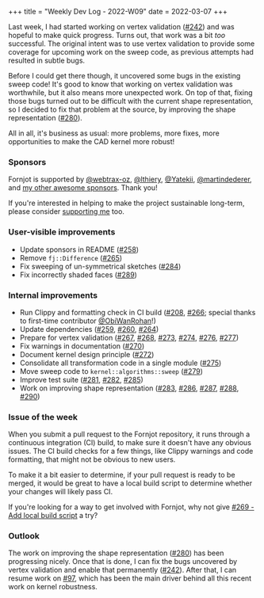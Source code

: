 +++
title = "Weekly Dev Log - 2022-W09"
date  = 2022-03-07
+++

Last week, I had started working on vertex validation ([#242]) and was hopeful to  make quick progress. Turns out, that work was a bit *too* successful. The original intent was to use vertex validation to provide some coverage for upcoming work on the sweep code, as previous attempts had resulted in subtle bugs.

Before I could get there though, it uncovered some bugs in the existing sweep code! It's good to know that working on vertex validation was worthwhile, but it also means more unexpected work. On top of that, fixing those bugs turned out to be difficult with the current shape representation, so I decided to fix that problem at the source, by improving the shape representation ([#280]).

All in all, it's business as usual: more problems, more fixes, more opportunities to make the CAD kernel more robust!


### Sponsors

Fornjot is supported by [@webtrax-oz](https://github.com/webtrax-oz), [@lthiery](https://github.com/lthiery), [@Yatekii](https://github.com/Yatekii), [@martindederer](https://github.com/martindederer), and [my other awesome sponsors](https://github.com/sponsors/hannobraun). Thank you!

If you're interested in helping to make the project sustainable long-term, please consider [supporting me](https://github.com/sponsors/hannobraun) too.


### User-visible improvements

- Update sponsors in README ([#258])
- Remove `fj::Difference` ([#265])
- Fix sweeping of un-symmetrical sketches ([#284])
- Fix incorrectly shaded faces ([#289])


### Internal improvements

- Run Clippy and formatting check in CI build ([#208], [#266]; special thanks to first-time contributor [@ObiWanRohan]!)
- Update dependencies ([#259], [#260], [#264])
- Prepare for vertex validation ([#267], [#268], [#273], [#274], [#276], [#277])
- Fix warnings in documentation ([#270])
- Document kernel design principle ([#272])
- Consolidate all transformation code in a single module ([#275])
- Move sweep code to `kernel::algorithms::sweep` ([#279])
- Improve test suite ([#281], [#282], [#285])
- Work on improving shape representation ([#283], [#286], [#287], [#288], [#290])


### Issue of the week

When you submit a pull request to the Fornjot repository, it runs through a continuous integration (CI) build, to make sure it doesn't have any obvious issues. The CI build checks for a few things, like Clippy warnings and code formatting, that might not be obvious to new users.

To make it a bit easier to determine, if your pull request is ready to be merged, it would be great to have a local build script to determine whether your changes will likely pass CI.

If you're looking for a way to get involved with Fornjot, why not give [#269 - Add local build script](https://github.com/hannobraun/Fornjot/issues/269) a try?


### Outlook

The work on improving the shape representation ([#280]) has been progressing nicely. Once that is done, I can fix the bugs uncovered by vertex validation and enable that permanently ([#242]). After that, I can resume work on [#97], which has been the main driver behind all this recent work on kernel robustness.


[#208]: https://github.com/hannobraun/Fornjot/pull/208
[#258]: https://github.com/hannobraun/Fornjot/pull/258
[#259]: https://github.com/hannobraun/Fornjot/pull/259
[#260]: https://github.com/hannobraun/Fornjot/pull/260
[#264]: https://github.com/hannobraun/Fornjot/pull/264
[#265]: https://github.com/hannobraun/Fornjot/pull/265
[#266]: https://github.com/hannobraun/Fornjot/pull/266
[#267]: https://github.com/hannobraun/Fornjot/pull/267
[#268]: https://github.com/hannobraun/Fornjot/pull/268
[#270]: https://github.com/hannobraun/Fornjot/pull/270
[#272]: https://github.com/hannobraun/Fornjot/pull/272
[#273]: https://github.com/hannobraun/Fornjot/pull/273
[#274]: https://github.com/hannobraun/Fornjot/pull/274
[#275]: https://github.com/hannobraun/Fornjot/pull/275
[#276]: https://github.com/hannobraun/Fornjot/pull/276
[#277]: https://github.com/hannobraun/Fornjot/pull/277
[#279]: https://github.com/hannobraun/Fornjot/pull/279
[#281]: https://github.com/hannobraun/Fornjot/pull/281
[#282]: https://github.com/hannobraun/Fornjot/pull/282
[#283]: https://github.com/hannobraun/Fornjot/pull/283
[#284]: https://github.com/hannobraun/Fornjot/pull/284
[#285]: https://github.com/hannobraun/Fornjot/pull/285
[#286]: https://github.com/hannobraun/Fornjot/pull/286
[#287]: https://github.com/hannobraun/Fornjot/pull/287
[#288]: https://github.com/hannobraun/Fornjot/pull/288
[#289]: https://github.com/hannobraun/Fornjot/pull/289
[#290]: https://github.com/hannobraun/Fornjot/pull/290

[#97]: https://github.com/hannobraun/Fornjot/issues/97
[#242]: https://github.com/hannobraun/Fornjot/issues/242
[#280]: https://github.com/hannobraun/Fornjot/issues/280

[@ObiWanRohan]: https://github.com/ObiWanRohan
